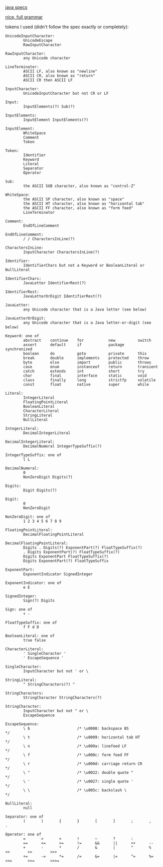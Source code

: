 
[java specs](http://docs.oracle.com/javase/specs/jls/se7/jls7.pdf)

[nice, full grammar](http://www.cmis.brighton.ac.uk/staff/rnb/bosware/javaSyntax/rulesLinked.html#Literal)



tokens I used (didn't follow the spec exactly or completely):
    
    UnicodeInputCharacter:
            UnicodeEscape
            RawInputCharacter
    
    RawInputCharacter:
            any Unicode character
    
    LineTerminator:
            ASCII LF, also known as "newline"
            ASCII CR, also known as "return"
            ASCII CR then ASCII LF
    
    InputCharacter:
            UnicodeInputCharacter but not CR or LF
    
    Input:
            InputElements(?) Sub(?)
    
    InputElements:
            InputElement InputElements(?)
    
    InputElement:
            WhiteSpace
            Comment
            Token
    
    Token:
            Identifier
            Keyword
            Literal
            Separator
            Operator
    
    Sub:
            the ASCII SUB character, also known as "control-Z"
    
    WhiteSpace:
            the ASCII SP character, also known as "space"
            the ASCII HT character, also known as "horizontal tab"
            the ASCII FF character, also known as "form feed"
            LineTerminator
    
    Comment:
            EndOfLineComment
    
    EndOfLineComment:
            / / CharactersInLine(?) 
    
    CharactersInLine:
            InputCharacter CharactersInLine(?)
    
    Identifier:
            IdentifierChars but not a Keyword or BooleanLiteral or NullLiteral
    
    IdentifierChars:
            JavaLetter IdentifierRest(?)
            
    IdentifierRest:
            JavaLetterOrDigit IdentifierRest(?)
    
    JavaLetter:
            any Unicode character that is a Java letter (see below)
    
    JavaLetterOrDigit:
            any Unicode character that is a Java letter-or-digit (see below)
    
    Keyword: one of
            abstract    continue    for           new          switch
            assert      default     if            package      synchronized
            boolean     do          goto          private      this
            break       double      implements    protected    throw
            byte        else        import        public       throws
            case        enum        instanceof    return       transient
            catch       extends     int           short        try
            char        final       interface     static       void 
            class       finally     long          strictfp     volatile
            const       float       native        super        while                        
            
    Literal:
            IntegerLiteral
            FloatingPointLiteral
            BooleanLiteral
            CharacterLiteral
            StringLiteral
            NullLiteral
            
    IntegerLiteral:
            DecimalIntegerLiteral
    
    DecimalIntegerLiteral:
            DecimalNumeral IntegerTypeSuffix(?)
    
    IntegerTypeSuffix: one of
            l L
    
    DecimalNumeral:
            0
            NonZeroDigit Digits(?)
    
    Digits:
            Digit Digits(?)
    
    Digit:
            0
            NonZeroDigit
    
    NonZeroDigit: one of
            1 2 3 4 5 6 7 8 9
    
    FloatingPointLiteral:
            DecimalFloatingPointLiteral
    
    DecimalFloatingPointLiteral:
            Digits . Digits(?) ExponentPart(?) FloatTypeSuffix(?)
            . Digits ExponentPart(?) FloatTypeSuffix(?)      
            Digits ExponentPart FloatTypeSuffix(?)
            Digits ExponentPart(?) FloatTypeSuffix
    
    ExponentPart:
            ExponentIndicator SignedInteger
    
    ExponentIndicator: one of
            e E
    
    SignedInteger:
            Sign(?) Digits
    
    Sign: one of
            + -
    
    FloatTypeSuffix: one of
            f F d D
    
    BooleanLiteral: one of
            true false
    
    CharacterLiteral:
            ' SingleCharacter '
            ' EscapeSequence '
    
    SingleCharacter:
            InputCharacter but not ' or \
    
    StringLiteral:
            " StringCharacters(?) "
    
    StringCharacters:
            StringCharacter StringCharacters(?)
    
    StringCharacter:
            InputCharacter but not " or \
            EscapeSequence
    
    EscapeSequence:
            \ b                     /* \u0008: backspace BS                 */
            \ t                     /* \u0009: horizontal tab HT            */
            \ n                     /* \u000a: linefeed LF                  */
            \ f                     /* \u000c: form feed FF                 */
            \ r                     /* \u000d: carriage return CR           */
            \ "                     /* \u0022: double quote "               */
            \ '                     /* \u0027: single quote '               */
            \ \                     /* \u005c: backslash \                  */
    
    NullLiteral:
            null
    
    Separator: one of
            (       )       {       }       [       ]       ;       ,       .
    
    Operator: one of
            =       >       <       !       ~       ?       :
            ==      <=      >=      !=      &&      ||      ++      --
            +       -       *       /       &       |       ^       %       <<        >>        >>>
            +=      -=      *=      /=      &=      |=      ^=      %=      <<=       >>=       >>>=

